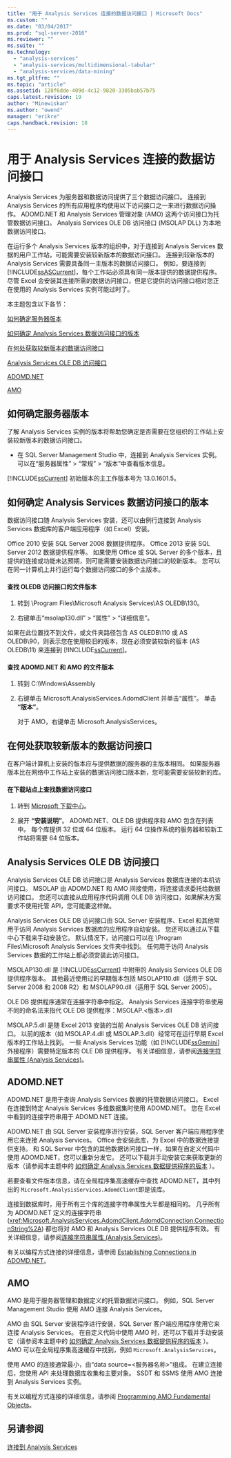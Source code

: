 ```yaml
---
title: "用于 Analysis Services 连接的数据访问接口 | Microsoft Docs"
ms.custom: ""
ms.date: "03/04/2017"
ms.prod: "sql-server-2016"
ms.reviewer: ""
ms.suite: ""
ms.technology: 
  - "analysis-services"
  - "analysis-services/multidimensional-tabular"
  - "analysis-services/data-mining"
ms.tgt_pltfrm: ""
ms.topic: "article"
ms.assetid: 128f6dde-409d-4c12-9820-3305bab57b75
caps.latest.revision: 19
author: "Minewiskan"
ms.author: "owend"
manager: "erikre"
caps.handback.revision: 18
---
```

# 用于 Analysis Services 连接的数据访问接口
  Analysis Services 为服务器和数据访问提供了三个数据访问接口。 连接到 Analysis Services 的所有应用程序均使用以下访问接口之一来进行数据访问操作。 ADOMD.NET 和 Analysis Services 管理对象 (AMO) 这两个访问接口为托管数据访问接口。 Analysis Services OLE DB 访问接口 (MSOLAP DLL) 为本地数据访问接口。  
  
 在运行多个 Analysis Services 版本的组织中，对于连接到 Analysis Services 数据的用户工作站，可能需要安装较新版本的数据访问接口。 连接到较新版本的 Analysis Services 需要具备同一主版本的数据访问接口。 例如，要连接到 [!INCLUDE[ssASCurrent](../../includes/ssascurrent-md.md)]，每个工作站必须具有同一版本提供的数据提供程序。 尽管 Excel 会安装其连接所需的数据访问接口，但是它提供的访问接口相对您正在使用的 Analysis Services 实例可能过时了。  
  
 本主题包含以下各节：  
  
 [如何确定服务器版本](#bkmk_ServVers)  
  
 [如何确定 Analysis Services 数据访问接口的版本](#bkmk_LibUpdate)  
  
 [在何处获取较新版本的数据访问接口](#bkmk_downloadsite)  
  
 [Analysis Services OLE DB 访问接口](#bkmk_OLE)  
  
 [ADOMD.NET](#bkmk_ADOMD)  
  
 [AMO](#blkmk_AMO)  
  
##  <a name="bkmk_ServVers"></a> 如何确定服务器版本  
 了解 Analysis Services 实例的版本将帮助您确定是否需要在您组织的工作站上安装较新版本的数据访问接口。  
  
-   在 SQL Server Management Studio 中，连接到 Analysis Services 实例。 可以在“服务器属性” > “常规” > “版本”中查看版本信息。  
  
 [!INCLUDE[ssCurrent](../../includes/sscurrent-md.md)] 初始版本的主工作版本号为 13.0.1601.5。  
  
  
##  <a name="bkmk_LibUpdate"></a> 如何确定 Analysis Services 数据访问接口的版本  
 数据访问接口随 Analysis Services 安装，还可以由例行连接到 Analysis Services 数据库的客户端应用程序（如 Excel）安装。  
  
 Office 2010 安装 SQL Server 2008 数据提供程序。 Office 2013 安装 SQL Server 2012 数据提供程序等。 如果使用 Office 或 SQL Server 的多个版本，且提供的连接或功能未达预期，则可能需要安装数据访问接口的较新版本。 您可以在同一计算机上并行运行每个数据访问接口的多个主版本。  
  
#### 查找 OLEDB 访问接口的文件版本  
  
1.  转到 \Program Files\Microsoft Analysis Services\AS OLEDB\130。  
  
2.  右键单击“msolap130.dll” > “属性” > “详细信息”。  
  
 如果在此位置找不到文件，或文件夹路径包含 AS OLEDB\110 或 AS OLEDB\90，则表示您在使用较旧的版本，现在必须安装较新的版本 (AS OLEDB\11) 来连接到 [!INCLUDE[ssCurrent](../../includes/sscurrent-md.md)]。  
  
#### 查找 ADOMD.NET 和 AMO 的文件版本  
  
1.  转到 C:\Windows\Assembly  
  
2.  右键单击 Microsoft.AnalysisServices.AdomdClient 并单击“属性”。 单击 **“版本”**。  
  
     对于 AMO，右键单击 Microsoft.AnalysisServices。  
  
##  <a name="bkmk_downloadsite"></a> 在何处获取较新版本的数据访问接口  
 在客户端计算机上安装的版本应与提供数据的服务器的主版本相同。 如果服务器版本比在网络中工作站上安装的数据访问接口版本新，您可能需要安装较新的库。  
  
#### 在下载站点上查找数据访问接口  
  
1.  转到 [Microsoft 下载中心](http://go.microsoft.com/fwlink/p/?LinkID=296473)。  
  
2.  展开 **“安装说明”**。 ADOMD.NET、OLE DB 提供程序和 AMO 包含在列表中。 每个库提供 32 位或 64 位版本。 运行 64 位操作系统的服务器和较新工作站将需要 64 位版本。  
  
##  <a name="bkmk_OLE"></a> Analysis Services OLE DB 访问接口  
 Analysis Services OLE DB 访问接口是 Analysis Services 数据库连接的本机访问接口。 MSOLAP 由 ADOMD.NET 和 AMO 间接使用，将连接请求委托给数据访问接口。 您还可以直接从应用程序代码调用 OLE DB 访问接口，如果解决方案要求不使用托管 API，您可能要这样做。  
  
 Analysis Services OLE DB 访问接口由 SQL Server 安装程序、Excel 和其他常用于访问 Analysis Services 数据库的应用程序自动安装。 您还可以通过从下载中心下载来手动安装它。 默认情况下，访问接口可以在 \Program Files\Microsoft Analysis Services 文件夹中找到。 任何用于访问 Analysis Services 数据的工作站上都必须安装此访问接口。  
  
 MSOLAP130.dll 是 [!INCLUDE[ssCurrent](../../includes/sscurrent-md.md)] 中附带的 Analysis Services OLE DB 提供程序版本。 其他最近使用过的早期版本包括 MSOLAP110.dll（适用于 SQL Server 2008 和 2008 R2）和 MSOLAP90.dll（适用于 SQL Server 2005）。  
  
 OLE DB 提供程序通常在连接字符串中指定。 Analysis Services 连接字符串使用不同的命名法来指代 OLE DB 提供程序：MSOLAP.\<版本>.dll  
  
 MSOLAP.5.dll 是随 Excel 2013 安装的当前 Analysis Services OLE DB 访问接口。 以前的版本（如 MSOLAP.4.dll 或 MSOLAP.3.dll）经常可在运行早期 Excel 版本的工作站上找到。 一些 Analysis Services 功能（如 [!INCLUDE[ssGemini](../../includes/ssgemini-md.md)] 外接程序）需要特定版本的 OLE DB 提供程序。 有关详细信息，请参阅[连接字符串属性 (Analysis Services)](../../analysis-services/instances/connection-string-properties-analysis-services.md)。  
  
##  <a name="bkmk_ADOMD"></a> ADOMD.NET  
 ADOMD.NET 是用于查询 Analysis Services 数据的托管数据访问接口。 Excel 在连接到特定 Analysis Services 多维数据集时使用 ADOMD.NET。 您在 Excel 中看到的连接字符串用于 ADOMD.NET 连接。  
  
 ADOMD.NET 由 SQL Server 安装程序进行安装，SQL Server 客户端应用程序使用它来连接 Analysis Services。 Office 会安装此库，为 Excel 中的数据连接提供支持。 和 SQL Server 中包含的其他数据访问接口一样，如果在自定义代码中使用 ADOMD.NET，您可以重新分发它。 还可以下载并手动安装它来获取更新的版本（请参阅本主题中的 [如何确定 Analysis Services 数据提供程序的版本](#bkmk_LibUpdate) ）。  
  
 若要查看文件版本信息，请在全局程序集高速缓存中查找 ADOMD.NET，其中列出的 `Microsoft.AnalysisServices.AdomdClient`即是该库。  
  
 连接到数据库时，用于所有三个库的连接字符串属性大半都是相同的。 几乎所有为 ADOMD.NET 定义的连接字符串 (<xref:Microsoft.AnalysisServices.AdomdClient.AdomdConnection.ConnectionString%2A>) 都也将对 AMO 和 Analysis Services OLE DB 提供程序有效。 有关详细信息，请参阅[连接字符串属性 (Analysis Services)](../../analysis-services/instances/connection-string-properties-analysis-services.md)。  
  
 有关以编程方式连接的详细信息，请参阅 [Establishing Connections in ADOMD.NET](../Topic/Establishing%20Connections%20in%20ADOMD.NET.md)。  
  
##  <a name="blkmk_AMO"></a> AMO  
 AMO 是用于服务器管理和数据定义的托管数据访问接口。 例如，SQL Server Management Studio 使用 AMO 连接 Analysis Services。  
  
 AMO 由 SQL Server 安装程序进行安装，SQL Server 客户端应用程序使用它来连接 Analysis Services。 在自定义代码中使用 AMO 时，还可以下载并手动安装它（请参阅本主题中的 [如何确定 Analysis Services 数据提供程序的版本](#bkmk_LibUpdate) ）。 AMO 可以在全局程序集高速缓存中找到，例如 `Microsoft.AnalysisServices`。  
  
 使用 AMO 的连接通常最小，由“data source=\<服务器名称>”组成。 在建立连接后，您使用 API 来处理数据库收集和主要对象。 SSDT 和 SSMS 使用 AMO 连接到 Analysis Services 实例。  
  
 有关以编程方式连接的详细信息，请参阅 [Programming AMO Fundamental Objects](../../analysis-services/multidimensional-models/analysis-management-objects/programming-amo-fundamental-objects.md)。  
  
## 另请参阅  
 [连接到 Analysis Services](../../analysis-services/instances/connect-to-analysis-services.md)  
  
  